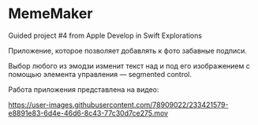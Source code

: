 # MemeMaker
Guided project #4 from Apple Develop in Swift Explorations

Приложение, которое позволяет добавлять к фото забавные подписи. 

Выбор любого из эмодзи изменит текст над и под его изображением с помощью элемента управления — segmented control. 

Работа приложения представлена на видео:

https://user-images.githubusercontent.com/78909022/233421579-e8891e83-6d4e-46d6-8c43-77c30d7ce275.mov

